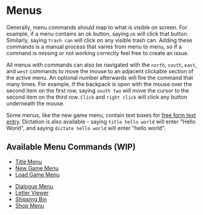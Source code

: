 # Menus

Generally, menu commands should map to what is visible on screen. For example, if a menu contains an ok button, saying `ok` will click that button. Similarly, saying `trash can` will click on any visible trash can. Adding these commands is a manual process that varies from menu to menu, so if a command is missing or not working correctly feel free to create an issue.

All menus with commands can also be navigated with the `north`, `south`, `east`, and `west` commands to move the mouse to an adjacent clickable section of the active menu. An optional number afterwards will fire the command that many times. For example, if the backpack is open with the mouse over the second item on the first row, saying `south two` will move the cursor to the second item on the third row. `Click` and `right click` will click any button underneath the mouse.

Some menus, like the new game menu, contain text boxes for <a href="../StardewSpeak/lib/speech-client/speech-client/letters.py">free form text entry</a>. Dictation is also available - saying `title hello world` will enter "Hello World", and saying `dictate hello world` will enter "hello world".

## Available Menu Commands (WIP)

<ul>
    <li> <a href="./title-menu.md">Title Menu</a> </li>
    <li> <a href="./new-game-menu.md">New Game Menu</a> </li>
    <li> <a href="./load-game-menu.md">Load Game Menu</a> </li>
</ul>
<ul>
    <li> <a href="./dialogue-menu.md">Dialogue Menu</a> </li>
    <li> <a href="./letter-viewer.md">Letter Viewer</a> </li>
    <li> <a href="./shipping-bin.md">Shipping Bin</a> </li>
    <li> <a href="./shop-menu.md">Shop Menu</a> </li>
</ul>